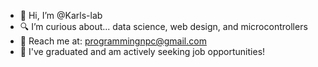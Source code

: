 - 👋 Hi, I’m @Karls-lab
- 🔍 I’m curious about... data science, web design, and microcontrollers
- 📧 Reach me at: programmingnpc@gmail.com
- 🚀 I've graduated and am actively seeking job opportunities!

<!---
Karls-lab/Karls-lab is a ✨ special ✨ repository because its `README.md` (this file) appears on your GitHub profile.
You can click the Preview link to take a look at your changes.
--->
